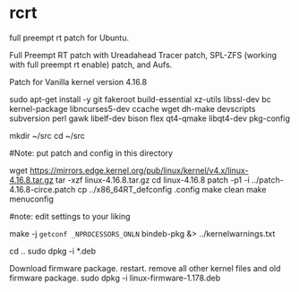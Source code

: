 # rcrt
full preempt rt patch for Ubuntu.

Full Preempt RT patch with Ureadahead Tracer patch, SPL-ZFS (working with full preempt rt enable) patch, and Aufs.

Patch for Vanilla kernel version 4.16.8

sudo apt-get install -y git fakeroot build-essential xz-utils libssl-dev bc kernel-package libncurses5-dev ccache wget dh-make devscripts subversion perl gawk libelf-dev bison flex qt4-qmake libqt4-dev pkg-config

mkdir ~/src
cd ~/src

#Note: put patch and config in this directory

wget https://mirrors.edge.kernel.org/pub/linux/kernel/v4.x/linux-4.16.8.tar.gz 
tar -xzf linux-4.16.8.tar.gz
cd linux-4.16.8
patch -p1 -i ../patch-4.16.8-circe.patch
cp ../x86_64RT_defconfig .config
make clean
make menuconfig

#note: edit settings to your liking

make -j `getconf _NPROCESSORS_ONLN` bindeb-pkg &> ../kernelwarnings.txt

cd ..
sudo dpkg -i *.deb

Download firmware package.
restart. remove all other kernel files and old firmware package.
sudo dpkg -i linux-firmware-1.178.deb
